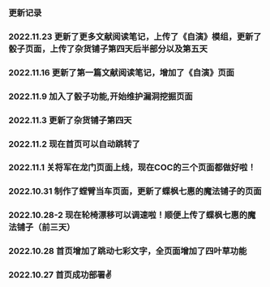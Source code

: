 ### 更新记录
### 2022.11.23 更新了更多文献阅读笔记，上传了《自演》模组，更新了骰子页面，上传了杂货铺子第四天后半部分以及第五天
### 2022.11.16 更新了第一篇文献阅读笔记，增加了《自演》页面
### 2022.11.9 加入了骰子功能,开始维护漏洞挖掘页面
### 2022.11.3 更新了杂货铺子第四天
### 2022.11.2 现在首页可以自动跳转了
### 2022.11.1 关将军在龙门页面上线，现在COC的三个页面都做好啦！
### 2022.10.31 制作了螳臂当车页面，更新了蝶枫七惠的魔法铺子的页面
### 2022.10.28-2 现在轮椅漂移可以调速啦！顺便上传了蝶枫七惠的魔法铺子（前三天）
### 2022.10.28 首页增加了跳动七彩文字，全页面增加了四叶草功能
### 2022.10.27 首页成功部署✌

